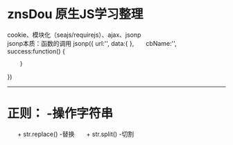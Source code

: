 # znsDou  原生JS学习整理
cookie、模块化（seajs/requirejs）、ajax、jsonp  
jsonp本质：函数的调用
jsonp({
        url:'',
        data:{
        },
        cbName:'',
        success:function() {
          
        }
})
***
# 正则： -操作字符串
       + str.replace()  -替换
       + str.split()  -切割
       
